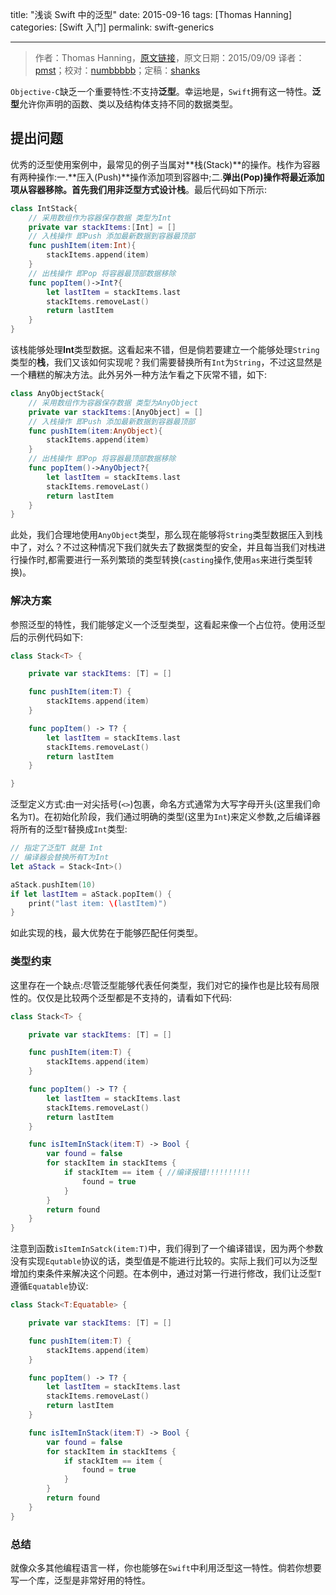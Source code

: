 title: "浅谈 Swift 中的泛型"
date: 2015-09-16
tags: [Thomas Hanning]
categories: [Swift 入门]
permalink: swift-generics

---
> 作者：Thomas Hanning，[原文链接](http://www.thomashanning.com/swift-generics/)，原文日期：2015/09/09
> 译者：[pmst](http://blog.csdn.net/colouful987)；校对：[numbbbbb](https://github.com/numbbbbb)；定稿：[shanks](http://codebuild.me/)
  








`Objective-C`缺乏一个重要特性:不支持**泛型**。幸运地是，`Swift`拥有这一特性。**泛型**允许你声明的函数、类以及结构体支持不同的数据类型。

<!--more-->

## 提出问题

优秀的泛型使用案例中，最常见的例子当属对**栈(Stack)**的操作。栈作为容器有两种操作:一.**压入(Push)**操作添加项到容器中;二.**弹出(Pop)**操作将最近添加项从容器移除。首先我们用非泛型方式设计**栈**。最后代码如下所示:     

``` swift
class IntStack{
	// 采用数组作为容器保存数据 类型为Int
	private var stackItems:[Int] = []
	// 入栈操作 即Push 添加最新数据到容器最顶部
	func pushItem(item:Int){
		stackItems.append(item)	
	}
	// 出栈操作 即Pop 将容器最顶部数据移除
	func popItem()->Int?{
		let lastItem = stackItems.last
		stackItems.removeLast()
		return lastItem
	}
}
```

该栈能够处理**Int**类型数据。这看起来不错，但是倘若要建立一个能够处理`String`类型的**栈**，我们又该如何实现呢？我们需要替换所有`Int`为`String`，不过这显然是一个糟糕的解决方法。此外另外一种方法乍看之下灰常不错，如下:     

``` swift
class AnyObjectStack{
	// 采用数组作为容器保存数据 类型为AnyObject
	private var stackItems:[AnyObject] = []
	// 入栈操作 即Push 添加最新数据到容器最顶部
	func pushItem(item:AnyObject){
		stackItems.append(item)	
	}
	// 出栈操作 即Pop 将容器最顶部数据移除
	func popItem()->AnyObject?{
		let lastItem = stackItems.last
		stackItems.removeLast()
		return lastItem
	}	
}
```

此处，我们合理地使用`AnyObject`类型，那么现在能够将`String`类型数据压入到栈中了，对么？不过这种情况下我们就失去了数据类型的安全，并且每当我们对栈进行操作时,都需要进行一系列繁琐的类型转换(`casting`操作,使用`as`来进行类型转换)。



### 解决方案

参照泛型的特性，我们能够定义一个泛型类型，这看起来像一个占位符。使用泛型后的示例代码如下:     



``` swift
class Stack<T> {

    private var stackItems: [T] = []

    func pushItem(item:T) {
        stackItems.append(item)
    }

    func popItem() -> T? {
        let lastItem = stackItems.last
        stackItems.removeLast()
        return lastItem
    }

}
```

泛型定义方式:由一对尖括号(`<>`)包裹，命名方式通常为大写字母开头(这里我们命名为`T`)。在初始化阶段，我们通过明确的类型(这里为`Int`)来定义参数,之后编译器将所有的泛型`T`替换成`Int`类型:

``` swift
// 指定了泛型T 就是 Int 
// 编译器会替换所有T为Int
let aStack = Stack<Int>()

aStack.pushItem(10)
if let lastItem = aStack.popItem() {
    print("last item: \(lastItem)")
}
```

如此实现的栈，最大优势在于能够匹配任何类型。  



### 类型约束

这里存在一个缺点:尽管泛型能够代表任何类型，我们对它的操作也是比较有局限性的。仅仅是比较两个泛型都是不支持的，请看如下代码:

``` swift
class Stack<T> {

    private var stackItems: [T] = []

    func pushItem(item:T) {
        stackItems.append(item)
    }

    func popItem() -> T? {
        let lastItem = stackItems.last
        stackItems.removeLast()
        return lastItem
    }

    func isItemInStack(item:T) -> Bool {
        var found = false
        for stackItem in stackItems {
            if stackItem == item { //编译报错!!!!!!!!!!
                found = true
            }
        }
        return found
    }
}
```

注意到函数`isItemInSatck(item:T)`中，我们得到了一个编译错误，因为两个参数没有实现`Equtable`协议的话，类型值是不能进行比较的。实际上我们可以为泛型增加约束条件来解决这个问题。在本例中，通过对第一行进行修改，我们让泛型`T`遵循`Equatable`协议:      



``` swift
class Stack<T:Equatable> {

    private var stackItems: [T] = []

    func pushItem(item:T) {
        stackItems.append(item)
    }

    func popItem() -> T? {
        let lastItem = stackItems.last
        stackItems.removeLast()
        return lastItem
    }

    func isItemInStack(item:T) -> Bool {
        var found = false
        for stackItem in stackItems {
            if stackItem == item {
                found = true
            }
        }
        return found
    }
}
```



### 总结

就像众多其他编程语言一样，你也能够在`Swift`中利用泛型这一特性。倘若你想要写一个库，泛型是非常好用的特性。
